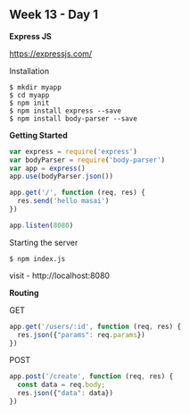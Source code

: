 ## Week 13 - Day 1



**Express JS**

https://expressjs.com/

Installation

```shell
$ mkdir myapp
$ cd myapp
$ npm init
$ npm install express --save
$ npm install body-parser --save
```

**Getting Started**

```javascript
var express = require('express')
var bodyParser = require('body-parser')
var app = express()
app.use(bodyParser.json())

app.get('/', function (req, res) {
  res.send('hello masai')
})

app.listen(8080)
```

Starting the server
```shell
$ npm index.js
```

visit - http://localhost:8080

**Routing**

GET

```javascript
app.get('/users/:id', function (req, res) {
  res.json({"params": req.params})
})
```

POST

```javascript
app.post('/create', function (req, res) {
  const data = req.body;
  res.json({"data": data})
})
```

